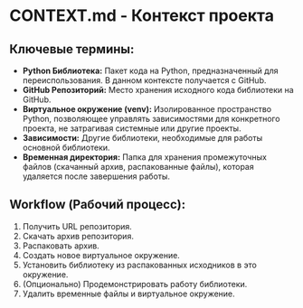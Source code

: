 # CONTEXT.md - Контекст проекта

## Ключевые термины:
- **Python Библиотека:** Пакет кода на Python, предназначенный для переиспользования. В данном контексте получается с GitHub.
- **GitHub Репозиторий:** Место хранения исходного кода библиотеки на GitHub.
- **Виртуальное окружение (venv):** Изолированное пространство Python, позволяющее управлять зависимостями для конкретного проекта, не затрагивая системные или другие проекты.
- **Зависимости:** Другие библиотеки, необходимые для работы основной библиотеки.
- **Временная директория:** Папка для хранения промежуточных файлов (скачанный архив, распакованные файлы), которая удаляется после завершения работы.

## Workflow (Рабочий процесс):
1. Получить URL репозитория.
2. Скачать архив репозитория.
3. Распаковать архив.
4. Создать новое виртуальное окружение.
5. Установить библиотеку из распакованных исходников в это окружение.
6. (Опционально) Продемонстрировать работу библиотеки.
7. Удалить временные файлы и виртуальное окружение.
